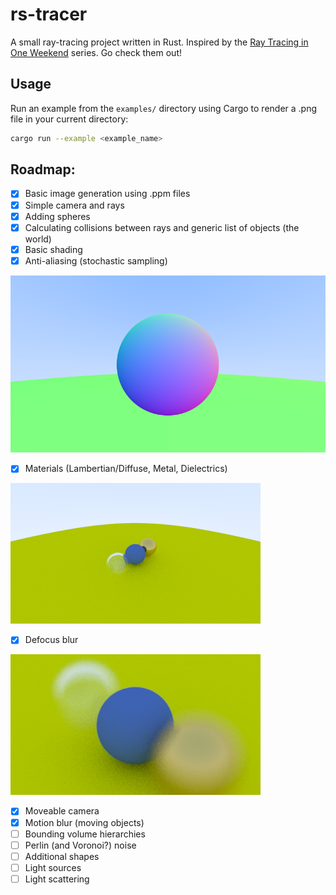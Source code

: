 # rs-tracer
A small ray-tracing project written in Rust. Inspired by the [Ray Tracing in One Weekend](https://raytracing.github.io/) series. Go check them out!

## Usage

Run an example from the `examples/` directory using Cargo to render a .png file in your current directory:

```bash
cargo run --example <example_name>
```

## Roadmap:

* [x] Basic image generation using .ppm files
* [x] Simple camera and rays
* [x] Adding spheres
* [x] Calculating collisions between rays and generic list of objects (the world)
* [x] Basic shading
* [x] Anti-aliasing (stochastic sampling)

![anti-aliased](https://github.com/kzqiu/rs-tracer/blob/main/imgs/anti_alias.png?raw=true)

* [x] Materials (Lambertian/Diffuse, Metal, Dielectrics)

![materials](https://github.com/kzqiu/rs-tracer/blob/main/imgs/balls-farview.png?raw=true)

* [x] Defocus blur

![defocus_blur](https://github.com/kzqiu/rs-tracer/blob/main/imgs/dof.png?raw=true)

* [x] Moveable camera
* [x] Motion blur (moving objects)
* [ ] Bounding volume hierarchies
* [ ] Perlin (and Voronoi?) noise
* [ ] Additional shapes
* [ ] Light sources
* [ ] Light scattering
